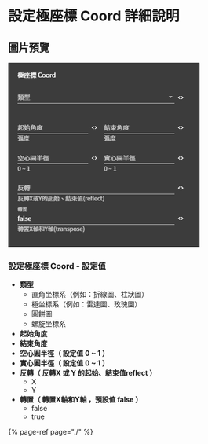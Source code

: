 # 設定極座標 Coord 詳細說明

## 圖片預覽

![&#x6975;&#x5EA7;&#x6A19;&#x8A2D;&#x5B9A;](../../../../.gitbook/assets/ji-zuo-biao.png)

### 設定極座標 Coord - 設定值

* **類型**
  * 直角坐標系（例如：折線圖、柱狀圖）
  * 極坐標系（例如：雷達圖、玫瑰圖）
  * 圓餅圖
  * 螺旋坐標系
* **起始角度** 
* **結束角度**
* **空心圓半徑（ 設定值 0 ~ 1 ）**
* **實心圓半徑（ 設定值 0 ~ 1 ）**
* **反轉（ 反轉X 或 Y 的起始、結束值reflect ）**
  * X
  * Y
* **轉置（ 轉置X軸和Y軸 ，預設值 false ）**
  * false
  * true

{% page-ref page="./" %}



